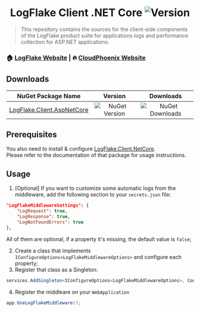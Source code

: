 <h1 align="center">LogFlake Client .NET Core <img alt="Version" src="https://img.shields.io/badge/version-1.5.1-blue.svg?cacheSeconds=2592000" /></h1>

> This repository contains the sources for the client-side components of the LogFlake product suite for applications logs and performance collection for ASP.NET applications.

### 🏠 [LogFlake Website](https://logflake.io) |  🔥 [CloudPhoenix Website](https://cloudphoenix.it)

## Downloads

|NuGet Package Name|Version|Downloads|
|:-:|:-:|:-:|
| [LogFlake.Client.AspNetCore](https://www.nuget.org/packages/LogFlake.Client.AspNetCore) | ![NuGet Version](https://img.shields.io/nuget/v/logflake.client.aspnetcore) | ![NuGet Downloads](https://img.shields.io/nuget/dt/logflake.client.aspnetcore) |

## Prerequisites
You also need to install & configure [LogFlake.Client.NetCore](https://www.nuget.org/packages/LogFlake.Client.NetCore).    
Please refer to the documentation of that package for usage instructions.

## Usage
1. [Optional] If you want to customize some automatic logs from the middleware, add the following section to your `secrets.json` file:
```json
"LogFlakeMiddlewareSettings": {
    "LogRequest": true,
    "LogResponse": true,
    "LogNotFoundErrors": true
},
```
All of them are optional, if a property it's missing, the default value is `false`;

2. Create a class that implements `IConfigureOptions<LogFlakeMiddlewareOptions>` and configure each property;
3. Register that class as a Singleton:
```csharp
services.AddSingleton<IConfigureOptions<LogFlakeMiddlewareOptions>, ConfigureLogFlakeMiddlewareOptions>();
```
4. Register the middleare on your `WebApplication`
```csharp
app.UseLogFlakeMiddleware();
```
